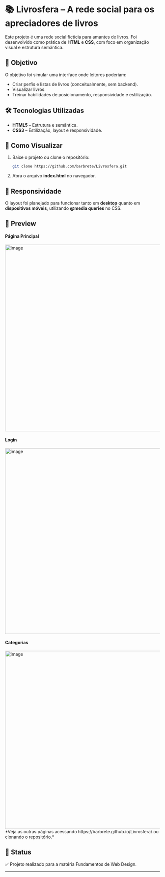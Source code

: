 # 📚 Livrosfera – A rede social para os apreciadores de livros

Este projeto é uma rede social fictícia para amantes de livros.
Foi desenvolvido como prática de **HTML** e **CSS**, com foco em organização visual e estrutura semântica.

## 🎯 Objetivo

O objetivo foi simular uma interface onde leitores poderiam:

* Criar perfis e listas de livros (conceitualmente, sem backend).
* Visualizar livros.
* Treinar habilidades de posicionamento, responsividade e estilização.

## 🛠️ Tecnologias Utilizadas

* **HTML5** – Estrutura e semântica.
* **CSS3** – Estilização, layout e responsividade.

## 🚀 Como Visualizar

1. Baixe o projeto ou clone o repositório:

   ```bash
   git clone https://github.com/barbrete/Livrosfera.git
   ```
2. Abra o arquivo **index.html** no navegador.

## 📱 Responsividade

O layout foi planejado para funcionar tanto em **desktop** quanto em **dispositivos móveis**, utilizando **@media queries** no CSS.

## 📸 Preview

#### Página Principal
<img width="1087" height="608" alt="image" src="https://github.com/user-attachments/assets/1704ae7d-b1ab-4012-ad22-c10124e13f6b" />

#### Login
<img width="994" height="605" alt="image" src="https://github.com/user-attachments/assets/aa91bb69-625d-4d99-84d7-4ac3cbd236f1" />

#### Categorias
<img width="928" height="580" alt="image" src="https://github.com/user-attachments/assets/f3fff079-2e1f-4f15-b06b-5e0cfcb810d1" />
*Veja as outras páginas acessando https://barbrete.github.io/Livrosfera/ ou clonando o repositório.*

## 📌 Status

✅ Projeto realizado para a matéria Fundamentos de Web Design.

---

